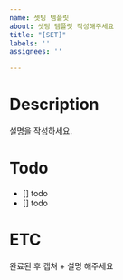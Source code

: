 ```yaml
---
name: 셋팅 템플릿
about: 셋팅 템플릿 작성해주세요
title: "[SET]"
labels: ''
assignees: ''

---
```


# Description
설명을 작성하세요.

# Todo
 - [] todo
 - [] todo

# ETC
완료된 후 캡쳐 + 설명 해주세요
